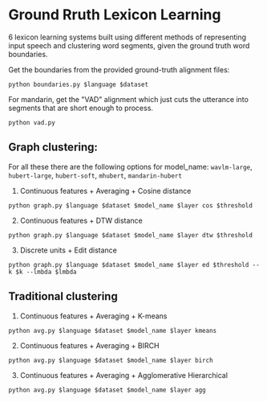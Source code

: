 # Ground Rruth Lexicon Learning
6 lexicon learning systems built using different methods of representing input speech and clustering word segments, given the ground truth word boundaries.

Get the boundaries from the provided ground-truth alignment files:
```
python boundaries.py $language $dataset 
```

For mandarin, get the "VAD" alignment which just cuts the utterance into segments that are short enough to process.
```
python vad.py 
```

## Graph clustering:
For all these there are the following options for model_name: ``wavlm-large``, ``hubert-large``, ``hubert-soft``, ``mhubert``, ``mandarin-hubert``

1. Continuous features + Averaging + Cosine distance 
```
python graph.py $language $dataset $model_name $layer cos $threshold
```

2. Continuous features  + DTW distance 
```
python graph.py $language $dataset $model_name $layer dtw $threshold
```

3. Discrete units + Edit distance 
```
python graph.py $language $dataset $model_name $layer ed $threshold --k $k --lmbda $lmbda
```

## Traditional clustering
1. Continuous features + Averaging + K-means
```
python avg.py $language $dataset $model_name $layer kmeans 
```

2. Continuous features + Averaging + BIRCH
```
python avg.py $language $dataset $model_name $layer birch

```

3. Continuous features + Averaging + Agglomerative Hierarchical 
```
python avg.py $language $dataset $model_name $layer agg 
```